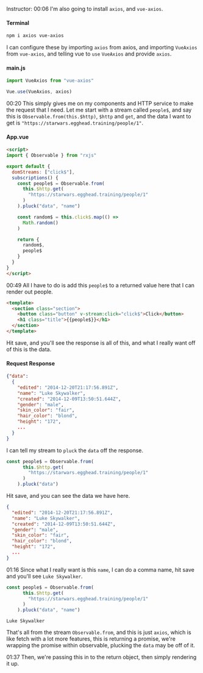 Instructor: 00:06 I'm also going to install `axios`, and `vue-axios`. 

#### Terminal
```bash
npm i axios vue-axios
```

I can configure these by importing `axios` from axios, and importing `VueAxios` from `vue-axios`, and telling vue to `use` `VueAxios` and provide `axios`.

#### main.js
```js
import VueAxios from "vue-axios"

Vue.use(VueAxios, axios)
```

00:20 This simply gives me on my components and HTTP service to make the request that I need. Let me start with a stream called `people$`, and say this is `Observable.from(this.$http)`, `$http` and `get`, and the data I want to get is `"https://starwars.egghead.training/people/1"`.

#### App.vue
```html
<script>
import { Observable } from "rxjs"

export default {
  domStreams: ["click$"],
  subscriptions() {
    const people$ = Observable.from(
      this.$http.get(
        "https://starwars.egghead.training/people/1"
      )
    ).pluck("data", "name")

    const random$ = this.click$.map(() =>
      Math.random()
    )

    return {
      random$,
      people$
    }
  }
}
</script>
```

00:49 All I have to do is add this `people$` to a returned value here that I can render out people.

```html
<template>
  <section class="section">
    <button class="button" v-stream:click="click$">Click</button>
    <h1 class="title">{{people$}}</h1>
  </section>
</template>
```

Hit save, and you'll see the response is all of this, and what I really want off of this is the data.

#### Request Response
```json
{"data":
  {
    "edited": "2014-12-20T21:17:56.891Z",
    "name": "Luke Skywalker",
    "created": "2014-12-09T13:50:51.644Z",
    "gender": "male",
    "skin_color": "fair",
    "hair_color": "blond",
    "height": "172",
    ...
  }
}
```

I can tell my stream to `pluck` the `data` off the response. 

```js
const people$ = Observable.from(
      this.$http.get(
        "https://starwars.egghead.training/people/1"
      )
    ).pluck("data")
```

Hit save, and you can see the data we have here.

```json
{
  "edited": "2014-12-20T21:17:56.891Z",
  "name": "Luke Skywalker",
  "created": "2014-12-09T13:50:51.644Z",
  "gender": "male",
  "skin_color": "fair",
  "hair_color": "blond",
  "height": "172",
  ...
}
```

01:16 Since what I really want is this `name`, I can do a comma name, hit save and you'll see `Luke Skywalker`. 

```js
const people$ = Observable.from(
      this.$http.get(
        "https://starwars.egghead.training/people/1"
      )
    ).pluck("data", "name")
```
```
Luke Skywalker
```

That's all from the stream `Observable.from`, and this is just `axios`, which is like fetch with a lot more features, this is returning a promise, we're wrapping the promise within observable, plucking the `data` may be off of it.

01:37 Then, we're passing this in to the return object, then simply rendering it up.